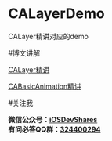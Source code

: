 # CALayerDemo
CALayer精讲对应的demo

#博文讲解

[CALayer精讲](http://www.henishuo.com/calayer-learning/)

[CABasicAnimation精讲](http://www.henishuo.com/cabasicanimation-introduce-in-detail/)

#关注我

**微信公众号：[iOSDevShares](http://www.henishuo.com/)**<br>
**有问必答QQ群：[324400294](http://www.henishuo.com/)**



